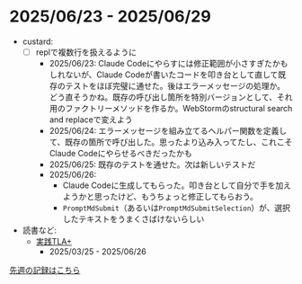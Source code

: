 # 2025/06/23 - 2025/06/29

- custard:
    - [ ] replで複数行を扱えるように
        - 2025/06/23: Claude Codeにやらすには修正範囲が小さすぎたかもしれないが、Claude Codeが書いたコードを叩き台として直して既存のテストをほぼ完璧に通せた。後はエラーメッセージの処理か。どう直そうかね。既存の呼び出し箇所を特別バージョンとして、それ用のファクトリーメソッドを作るか。WebStormのstructural search and replaceで変えよう
        - 2025/06/24: エラーメッセージを組み立てるヘルパー関数を定義して、既存の箇所で呼び出した。思ったより込み入ってたし、これこそClaude Codeにやらせるべきだったかも
        - 2025/06/25: 既存のテストを通せた。次は新しいテストだ
        - 2025/06/26:
            - Claude Codeに生成してもらった。叩き台として自分で手を加えようかと思ったけど、もうちょっと修正してもらおう。
            - `PromptMdSubmit`（あるいは`PromptMdSubmitSelection`）が、選択したテキストをうまくさばけないらしい
- 読書など:
    - [実践TLA+](https://www.shoeisha.co.jp/book/detail/9784798169163)
        - 2025/03/25 - 2025/06/26

[先週の記録はこちら](https://github.com/igrep/daily-commits/blob/1ef53f44b46110e669dd462eda26a62cfff039b6/yesterday.md)
